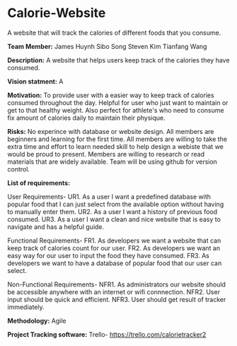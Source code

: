 # Calorie-Website
A website that will track the calories of different foods that you consume. 

**Team Member:**
James Huynh
Sibo Song
Steven Kim
Tianfang Wang

**Description:** 
A website that helps users keep track of the calories they have consumed.

**Vision statment:**
A 

**Motivation:**
To provide user with a easier way to keep track of calories consumed throughout the day.
Helpful for user who just want to maintain or get to that healthy weight. Also perfect for 
athlete's who need to consume fix amount of calories daily to maintain their physique.

**Risks:**
No experince with database or website design. All members are beginners and
learning for the first time. All members are willing to take the extra time and effort to
learn needed skill to help design a webiste that we would be proud to present. Members are
willing to research or read materials that are widely available. Team will be using github 
for version control.

**List of requirements:**

User Requirements- 
  UR1. As a user I want a predefined database with popular food that I can just select from the available
     option without having to manually enter them.
  UR2. As a user I want a history of previous food consumed.
  UR3. As a user I want a clean and nice website that is easy to navigate and has a helpful guide.

Functional Requirements-
FR1. As developers we want a website that can keep track of calories count for our user.
FR2. As developers we want an easy way for our user to input the food they have consumed.
FR3. As developers we want to have a database of popular food that our user can select.

Non-Functional Requirements-
NFR1. As administrators our website should be accessible anywhere with an internet or wifi connnection.
NFR2. User input should be quick and efficient.
NFR3. User should get result of tracker immediately. 

**Methodology:**
Agile

**Project Tracking software:**
Trello- https://trello.com/calorietracker2



